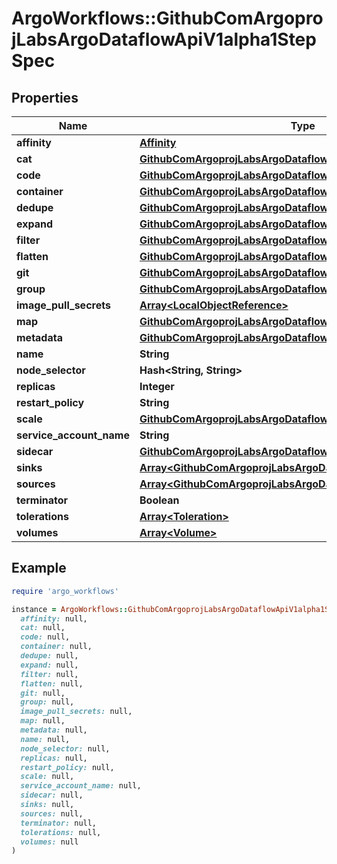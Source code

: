 # ArgoWorkflows::GithubComArgoprojLabsArgoDataflowApiV1alpha1StepSpec

## Properties

| Name | Type | Description | Notes |
| ---- | ---- | ----------- | ----- |
| **affinity** | [**Affinity**](Affinity.md) |  | [optional] |
| **cat** | [**GithubComArgoprojLabsArgoDataflowApiV1alpha1Cat**](GithubComArgoprojLabsArgoDataflowApiV1alpha1Cat.md) |  | [optional] |
| **code** | [**GithubComArgoprojLabsArgoDataflowApiV1alpha1Code**](GithubComArgoprojLabsArgoDataflowApiV1alpha1Code.md) |  | [optional] |
| **container** | [**GithubComArgoprojLabsArgoDataflowApiV1alpha1Container**](GithubComArgoprojLabsArgoDataflowApiV1alpha1Container.md) |  | [optional] |
| **dedupe** | [**GithubComArgoprojLabsArgoDataflowApiV1alpha1Dedupe**](GithubComArgoprojLabsArgoDataflowApiV1alpha1Dedupe.md) |  | [optional] |
| **expand** | [**GithubComArgoprojLabsArgoDataflowApiV1alpha1Expand**](GithubComArgoprojLabsArgoDataflowApiV1alpha1Expand.md) |  | [optional] |
| **filter** | [**GithubComArgoprojLabsArgoDataflowApiV1alpha1Filter**](GithubComArgoprojLabsArgoDataflowApiV1alpha1Filter.md) |  | [optional] |
| **flatten** | [**GithubComArgoprojLabsArgoDataflowApiV1alpha1Flatten**](GithubComArgoprojLabsArgoDataflowApiV1alpha1Flatten.md) |  | [optional] |
| **git** | [**GithubComArgoprojLabsArgoDataflowApiV1alpha1Git**](GithubComArgoprojLabsArgoDataflowApiV1alpha1Git.md) |  | [optional] |
| **group** | [**GithubComArgoprojLabsArgoDataflowApiV1alpha1Group**](GithubComArgoprojLabsArgoDataflowApiV1alpha1Group.md) |  | [optional] |
| **image_pull_secrets** | [**Array&lt;LocalObjectReference&gt;**](LocalObjectReference.md) |  | [optional] |
| **map** | [**GithubComArgoprojLabsArgoDataflowApiV1alpha1Map**](GithubComArgoprojLabsArgoDataflowApiV1alpha1Map.md) |  | [optional] |
| **metadata** | [**GithubComArgoprojLabsArgoDataflowApiV1alpha1Metadata**](GithubComArgoprojLabsArgoDataflowApiV1alpha1Metadata.md) |  | [optional] |
| **name** | **String** |  | [optional] |
| **node_selector** | **Hash&lt;String, String&gt;** |  | [optional] |
| **replicas** | **Integer** |  | [optional] |
| **restart_policy** | **String** |  | [optional] |
| **scale** | [**GithubComArgoprojLabsArgoDataflowApiV1alpha1Scale**](GithubComArgoprojLabsArgoDataflowApiV1alpha1Scale.md) |  | [optional] |
| **service_account_name** | **String** |  | [optional] |
| **sidecar** | [**GithubComArgoprojLabsArgoDataflowApiV1alpha1Sidecar**](GithubComArgoprojLabsArgoDataflowApiV1alpha1Sidecar.md) |  | [optional] |
| **sinks** | [**Array&lt;GithubComArgoprojLabsArgoDataflowApiV1alpha1Sink&gt;**](GithubComArgoprojLabsArgoDataflowApiV1alpha1Sink.md) |  | [optional] |
| **sources** | [**Array&lt;GithubComArgoprojLabsArgoDataflowApiV1alpha1Source&gt;**](GithubComArgoprojLabsArgoDataflowApiV1alpha1Source.md) |  | [optional] |
| **terminator** | **Boolean** |  | [optional] |
| **tolerations** | [**Array&lt;Toleration&gt;**](Toleration.md) |  | [optional] |
| **volumes** | [**Array&lt;Volume&gt;**](Volume.md) |  | [optional] |

## Example

```ruby
require 'argo_workflows'

instance = ArgoWorkflows::GithubComArgoprojLabsArgoDataflowApiV1alpha1StepSpec.new(
  affinity: null,
  cat: null,
  code: null,
  container: null,
  dedupe: null,
  expand: null,
  filter: null,
  flatten: null,
  git: null,
  group: null,
  image_pull_secrets: null,
  map: null,
  metadata: null,
  name: null,
  node_selector: null,
  replicas: null,
  restart_policy: null,
  scale: null,
  service_account_name: null,
  sidecar: null,
  sinks: null,
  sources: null,
  terminator: null,
  tolerations: null,
  volumes: null
)
```

